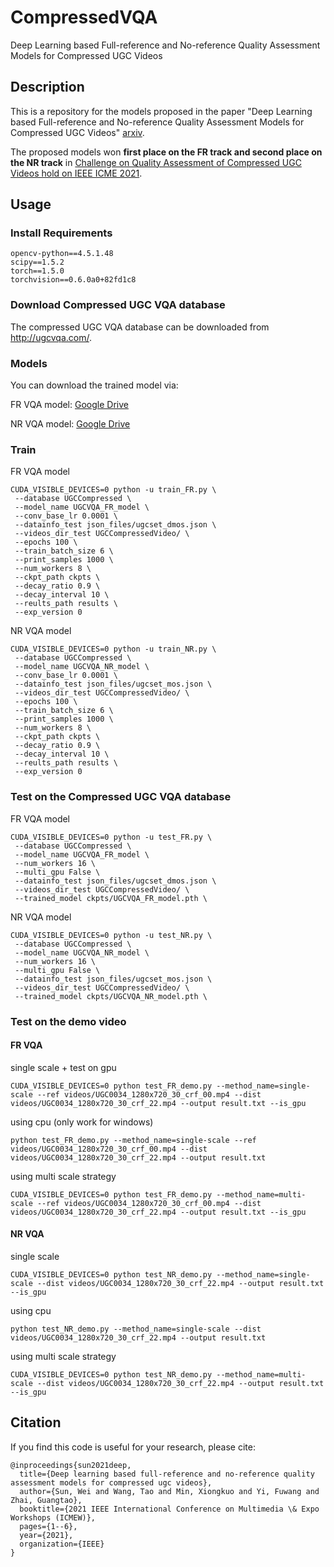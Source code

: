 # CompressedVQA
Deep Learning based Full-reference and No-reference Quality Assessment Models for Compressed UGC Videos

## Description

This is a repository for the models proposed in the paper "Deep Learning based Full-reference and No-reference Quality Assessment Models for Compressed UGC Videos" [arxiv](https://arxiv.org/abs/2106.01111).

The proposed models won **first place on the FR track and second place on the NR track** in [Challenge on Quality Assessment of Compressed UGC Videos hold on IEEE ICME 2021](http://ugcvqa.com/).

## Usage

### Install Requirements

```
opencv-python==4.5.1.48
scipy==1.5.2
torch==1.5.0
torchvision==0.6.0a0+82fd1c8
```
### Download Compressed UGC VQA database

The compressed UGC VQA database can be downloaded from http://ugcvqa.com/.

### Models

You can download the trained model via:

FR VQA model: [Google Drive](https://drive.google.com/file/d/1ohKNe_r0bXBg7qp4vQj0mDT3CwJPHVMM/view?usp=sharing)

NR VQA model: [Google Drive](https://drive.google.com/file/d/1K73padYMgq70zVWVVLIODs9SyIhdgqkT/view?usp=sharing)

### Train

FR VQA model
```shell
CUDA_VISIBLE_DEVICES=0 python -u train_FR.py \
 --database UGCCompressed \
 --model_name UGCVQA_FR_model \
 --conv_base_lr 0.0001 \
 --datainfo_test json_files/ugcset_dmos.json \
 --videos_dir_test UGCCompressedVideo/ \
 --epochs 100 \
 --train_batch_size 6 \
 --print_samples 1000 \
 --num_workers 8 \
 --ckpt_path ckpts \
 --decay_ratio 0.9 \
 --decay_interval 10 \
 --reults_path results \
 --exp_version 0
```

NR VQA model
```shell
CUDA_VISIBLE_DEVICES=0 python -u train_NR.py \
 --database UGCCompressed \
 --model_name UGCVQA_NR_model \
 --conv_base_lr 0.0001 \
 --datainfo_test json_files/ugcset_mos.json \
 --videos_dir_test UGCCompressedVideo/ \
 --epochs 100 \
 --train_batch_size 6 \
 --print_samples 1000 \
 --num_workers 8 \
 --ckpt_path ckpts \
 --decay_ratio 0.9 \
 --decay_interval 10 \
 --reults_path results \
 --exp_version 0
```

### Test on the Compressed UGC VQA database
FR VQA model
```shell
CUDA_VISIBLE_DEVICES=0 python -u test_FR.py \
 --database UGCCompressed \
 --model_name UGCVQA_FR_model \
 --num_workers 16 \
 --multi_gpu False \
 --datainfo_test json_files/ugcset_dmos.json \
 --videos_dir_test UGCCompressedVideo/ \
 --trained_model ckpts/UGCVQA_FR_model.pth \
```
NR VQA model
```shell
CUDA_VISIBLE_DEVICES=0 python -u test_NR.py \
 --database UGCCompressed \
 --model_name UGCVQA_NR_model \
 --num_workers 16 \
 --multi_gpu False \
 --datainfo_test json_files/ugcset_mos.json \
 --videos_dir_test UGCCompressedVideo/ \
 --trained_model ckpts/UGCVQA_NR_model.pth \
```

### Test on the demo video
#### FR VQA
single scale + test on gpu
```shell
CUDA_VISIBLE_DEVICES=0 python test_FR_demo.py --method_name=single-scale --ref videos/UGC0034_1280x720_30_crf_00.mp4 --dist videos/UGC0034_1280x720_30_crf_22.mp4 --output result.txt --is_gpu
```

using cpu (only work for windows)
```shell
python test_FR_demo.py --method_name=single-scale --ref videos/UGC0034_1280x720_30_crf_00.mp4 --dist videos/UGC0034_1280x720_30_crf_22.mp4 --output result.txt
```

using multi scale strategy
```shell
CUDA_VISIBLE_DEVICES=0 python test_FR_demo.py --method_name=multi-scale --ref videos/UGC0034_1280x720_30_crf_00.mp4 --dist videos/UGC0034_1280x720_30_crf_22.mp4 --output result.txt --is_gpu
```


#### NR VQA
single scale 
```shell
CUDA_VISIBLE_DEVICES=0 python test_NR_demo.py --method_name=single-scale --dist videos/UGC0034_1280x720_30_crf_22.mp4 --output result.txt --is_gpu
```
using cpu
```shell
python test_NR_demo.py --method_name=single-scale --dist videos/UGC0034_1280x720_30_crf_22.mp4 --output result.txt
```
using multi scale strategy
```shell
CUDA_VISIBLE_DEVICES=0 python test_NR_demo.py --method_name=multi-scale --dist videos/UGC0034_1280x720_30_crf_22.mp4 --output result.txt --is_gpu
```

## Citation

If you find this code is useful for your research, please cite:
```
@inproceedings{sun2021deep,
  title={Deep learning based full-reference and no-reference quality assessment models for compressed ugc videos},
  author={Sun, Wei and Wang, Tao and Min, Xiongkuo and Yi, Fuwang and Zhai, Guangtao},
  booktitle={2021 IEEE International Conference on Multimedia \& Expo Workshops (ICMEW)},
  pages={1--6},
  year={2021},
  organization={IEEE}
}
```